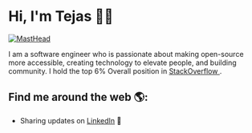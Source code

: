 # Hi, I'm Tejas 👋🏾

[![MastHead](https://raw.githubusercontent.com/tsabunkar/tsabunkar/master/tsabunkar.png)](http://www.tsabunkar.in/)

I am a software engineer who is passionate about making open-source more accessible, creating technology to elevate people, and building community. 
I hold the top 6% Overall position in <a href="https://stackoverflow.com/users/7472904/sabunkar-tejas-sahailesh"> StackOverflow </a>.


## Find me around the web 🌎:

- Sharing updates on <a href="https://www.linkedin.com/in/tsabunkar/">LinkedIn</a> 💼

